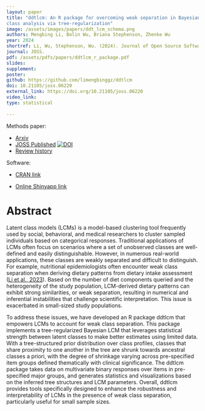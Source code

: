 ```yaml
---
layout: paper
title: "ddtlcm: An R package for overcoming weak separation in Bayesian latent
class analysis via tree-regularization"
image: /assets/images/papers/ddt_lcm_schema.png
authors: Mengbing Li, Bolin Wu, Briana Stephenson, Zhenke Wu
year: 2024
shortref: Li, Wu, Stephenson, Wu. (2024). Journal of Open Source Software.
journal: JOSS.
pdf: /assets/pdfs/papers/ddtlcm_r_package.pdf
slides: 
supplement:
poster: 
github: https://github.com/limengbinggz/ddtlcm
doi: 10.21105/joss.06220
external_link: https://doi.org/10.21105/joss.06220
video_link: 
type: statistical
 
---
```





Methods paper:

- [Arxiv](https://arxiv.org/abs/2306.04700)
- [JOSS Published](https://doi.org/10.21105/joss.06220) [![DOI](https://joss.theoj.org/papers/10.21105/joss.06220/status.svg)](https://doi.org/10.21105/joss.06220)
- [Review history](https://github.com/openjournals/joss-reviews/issues/6220)

Software: 

- [CRAN link](https://cran.r-project.org/web/packages/ddtlcm/index.html)

- [Online Shinyapp link](https://bolinw.shinyapps.io/ddtlcm_app/)

# Abstract

Latent class models (LCMs) is a model-based clustering tool frequently used by social, behavioral, and medical researchers to cluster sampled individuals based on categorical responses. Traditional applications of LCMs often focus on scenarios where a set of unobserved classes are well-defined and easily distinguishable. However, in numerous real-world applications, these classes are weakly separated and difficult to distinguish. For example, nutritional epidemiologists often encounter weak class separation when deriving dietary patterns from dietary intake assessment ([Li et al., 2023](https://arxiv.org/abs/2306.04700)). Based on the number of diet components queried and the heterogeneity of the study population, LCM-derived dietary patterns can exhibit strong similarities, or weak separation, resulting in numerical and inferential instabilities that challenge scientific interpretation. This issue is exacerbated in small-sized study populations.

To address these issues, we have developed an R package ddtlcm that empowers LCMs to account for weak class separation. This package implements a tree-regularized Bayesian LCM that leverages statistical strength between latent classes to make better estimates using limited data. With a tree-structured prior distribution over class profiles, classes that share proximity to one another in the tree are shrunk towards ancestral classes a priori, with the degree of shrinkage varying across pre-specified item groups defined thematically with clinical significance. The ddtlcm package takes data on multivariate binary responses over items in pre-specified major groups, and generates statistics and visualizations based on the inferred tree structures and LCM parameters. Overall, ddtlcm provides tools specifically designed to enhance the robustness and interpretability of LCMs in the presence of weak class separation, particularly useful for small sample sizes.
